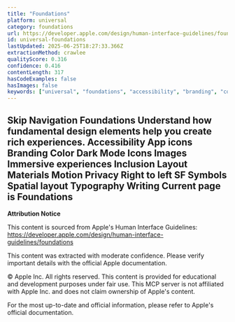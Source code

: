 ```yaml
---
title: "Foundations"
platform: universal
category: foundations
url: https://developer.apple.com/design/human-interface-guidelines/foundations
id: universal-foundations
lastUpdated: 2025-06-25T18:27:33.366Z
extractionMethod: crawlee
qualityScore: 0.316
confidence: 0.416
contentLength: 317
hasCodeExamples: false
hasImages: false
keywords: ["universal", "foundations", "accessibility", "branding", "color", "design", "icons", "images", "layout", "materials"]
---
```

Skip Navigation
Foundations
Understand how fundamental design elements help you create rich experiences.
Accessibility
App icons
Branding
Color
Dark Mode
Icons
Images
Immersive experiences
Inclusion
Layout
Materials
Motion
Privacy
Right to left
SF Symbols
Spatial layout
Typography
Writing
Current page is Foundations
---

**Attribution Notice**

This content is sourced from Apple's Human Interface Guidelines: https://developer.apple.com/design/human-interface-guidelines/foundations

This content was extracted with moderate confidence. Please verify important details with the official Apple documentation.

© Apple Inc. All rights reserved. This content is provided for educational and development purposes under fair use. This MCP server is not affiliated with Apple Inc. and does not claim ownership of Apple's content.

For the most up-to-date and official information, please refer to Apple's official documentation.
